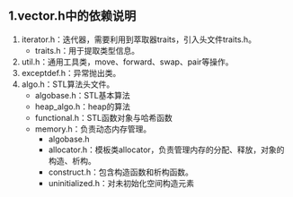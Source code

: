 ## 1.vector.h中的依赖说明

1. iterator.h：迭代器，需要利用到萃取器traits，引入头文件traits.h。
   - traits.h：用于提取类型信息。
2. util.h：通用工具类，move、forward、swap、pair等操作。
3. exceptdef.h：异常抛出类。
4. algo.h：STL算法头文件。
   - algobase.h：STL基本算法
   - heap_algo.h：heap的算法
   - functional.h：STL函数对象与哈希函数
   - memory.h：负责动态内存管理。
     - algobase.h
     - allocator.h：模板类allocator，负责管理内存的分配、释放，对象的构造、析构。
     - construct.h：包含构造函数和析构函数。
     - uninitialized.h：对未初始化空间构造元素
